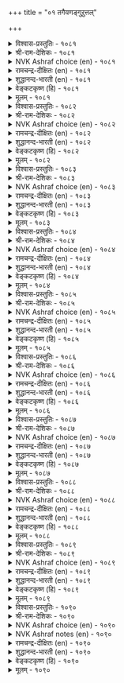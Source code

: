 +++
title = "०१ तगैयणङ्गुऱुत्तल्"

+++


<details><summary>विश्वास-प्रस्तुतिः - १०८१</summary>

अणङ्गुगॊल् आय्मयिल् कॊल्लो कनङ्गुऴै  
मादर्गॊल् मालुम् ऎन् नॆञ्जु।      १०८१
</details>

<details><summary>श्री-राम-देशिकः - १०८१</summary>

रम्यकेशवती चेयं मयूरी किमु देवता ।  
अथवा मानुषीत्येवं प्राप्नोति मे मनः ॥ १०८१॥
</details>

<details><summary>NVK Ashraf choice (en) - १०८१</summary>

१०८१
"A goddess, a rare peahen or a woman
Decked with jewels?" My heart is amazed! *
(P.S. Sundaram)
</details>

<details><summary>रामचन्द्र-दीक्षितः (en) - १०८१</summary>

1081 aṇaṅkukol āymayil kollō kaṉaṅkuḻai  
mātarkol mālumeṉ neñcu.

1081\. Is this a goddess fair? Or is it a rare peacock? Or, is it a mortal with heavy ear-rings? My mind is perplexed in the extreme.  
</details>

<details><summary>शुद्धानन्द-भारती (en) - १०८१</summary>

1\. அணங்குகொல் ஆய்மயில் கொல்லோ கனங்குழை  
மாதர்கொல் மாலும்என் நெஞ்சு.  
Is it an angel? A fair peacock  
Or jewelled belle? To my mind a shock!        1081  
</details>

<details><summary>वेङ्कटकृष्ण (हि) - १०८१</summary>

1081
क्या यह है देवांगना, या सुविशेष मयूर ।  
या नारी कुंड़ल-सजी, मन है भ्रम में चूर ॥
  </details>

<details><summary>मूलम् - १०८१</summary>

अणङ्गुगॊल् आय्मयिल् कॊल्लो कनङ्गुऴै  
मादर्गॊल् मालुम् ऎन् नॆञ्जु।      १०८१
</details>

<details><summary>विश्वास-प्रस्तुतिः - १०८२</summary>

नोक्किनाळ् नोक्कॆदिर् नोक्कुदल् ताक्कणङ्गु  
तानैक्कॊण् डन्न तुडैत्तु।       १०८२
</details>

<details><summary>श्री-राम-देशिकः - १०८२</summary>

मया दृष्टा रमणी यत्पुनर्मां च पश्यति ।  
सैन्येन सह मां योद्धुं कि प्रापदिति तद्वभौ ॥ १०८२॥
</details>

<details><summary>NVK Ashraf choice (en) - १०८२</summary>

१०८२
She returns my look with looks that strike
Like darts of an armed angel.
(N.V.K. Ashraf), (K. Krishnaswamy & Vijaya Ramkumar)
</details>

<details><summary>रामचन्द्र-दीक्षितः (en) - १०८२</summary>

1082 nōkkiṉāḷ nōkketir nōkkutal tākkaṇaṅku  
tāṉaikkoṇ ṭaṉṉatu uṭaittu.

1082\. The glance she returns for mine resembles that of a terrible goddess leading an army.  
</details>

<details><summary>शुद्धानन्द-भारती (en) - १०८२</summary>

2\. நோக்கினாள் நோக்கெதிர் நோக்குதல் தாக்கணங்கு  
தானைக்கொண் டன்னது உடைத்து.  
The counter glances of this belle  
Are armied dart of the Love-Angel.        1082  
</details>

<details><summary>वेङ्कटकृष्ण (हि) - १०८२</summary>

1082
दृष्टि मिलाना सुतनु का, होते दृष्टि-निपान ।  
हो कर खुद चँडी यथा, चढ़ आये दल साथ ॥
  </details>

<details><summary>मूलम् - १०८२</summary>

नोक्किनाळ् नोक्कॆदिर् नोक्कुदल् ताक्कणङ्गु  
तानैक्कॊण् डन्न तुडैत्तु।       १०८२
</details>

<details><summary>विश्वास-प्रस्तुतिः - १०८३</summary>

पण्डऱियेन् कूट्रॆन् पदनै इनियऱिन्देन्  
पॆण्डगैयाल् पेरमर्क् कट्टु।       १०८३
</details>

<details><summary>श्री-राम-देशिकः - १०८३</summary>

अन्तको न मया पूर्व दृष्टः, पश्यामि संप्रति ।  
क्रूराक्षश्चाङ्गनारूपो जीवत्येष न संशयः ॥ १०८३॥
</details>

<details><summary>NVK Ashraf choice (en) - १०८३</summary>

१०८३
I never knew yama before, but now I realize
That it is feminine and has warring eyes. *
(K. Kannan)
</details>

<details><summary>रामचन्द्र-दीक्षितः (en) - १०८३</summary>

1083 paṇṭaṟiyēṉ kūṟṟueṉ pataṉai iṉiyaṟintēṉ  
peṇṭakaiyāl pēramark kaṭṭu.

1083\. The god of death I never knew. Now I behold him in the shape of this woman with battling eyes.  
</details>

<details><summary>शुद्धानन्द-भारती (en) - १०८३</summary>

3\. பண்டறியேன் கூறறென் பதனை இனியறிந்தேன்  
பெண்டகையால் பேரமர்க் கட்டு.  
Not known before - I spy Demise  
In woman's guise with battling eyes.        1083  
</details>

<details><summary>वेङ्कटकृष्ण (हि) - १०८३</summary>

1083
पहले देखा है नहीं, अब देखा यम कौन ।  
लडते विशाल नेत्रयुत, वह है स्त्री-गुण-भौन ॥
  </details>

<details><summary>मूलम् - १०८३</summary>

पण्डऱियेन् कूट्रॆन् पदनै इनियऱिन्देन्  
पॆण्डगैयाल् पेरमर्क् कट्टु।       १०८३
</details>

<details><summary>विश्वास-प्रस्तुतिः - १०८४</summary>

कण्डार् उयिरुण्णुम् तोट्रत्ताल् पॆण्डगैप्  
पेदैक्कु अमर्त्तन कण्।       १०८४
</details>

<details><summary>श्री-राम-देशिकः - १०८४</summary>

नारीगुणसमेतायास्तस्यास्ते क्रूरचक्षुषी ।  
द्रष्टणां प्राणनाशार्थमुद्युक्ते तिष्ठतः सदा ॥ १०८४॥
</details>

<details><summary>NVK Ashraf choice (en) - १०८४</summary>

१०८४
She may have that feminine grace
But her look sucks life out of men who gaze. *
(N.V.K. Ashraf), ( Shuddhananda Bharatiar)
</details>

<details><summary>रामचन्द्र-दीक्षितः (en) - १०८४</summary>

1084 kaṇṭār uyiruṇṇum tōṟṟattāl peṇtakaip  
pētaikku amarttaṉa kaṇ.

1084\. The cruel eyes of this woman seem to devour the lives of those on whom they fall.  
</details>

<details><summary>शुद्धानन्द-भारती (en) - १०८४</summary>

4\. கண்டார் உயிருண்ணும் தோற்றத்தால் பெண்டகைப்  
பேதைக்கு அமர்த்தன கண்.  
This artless dame has darting eyes  
That drink the life of men who gaze.        1084  
</details>

<details><summary>वेङ्कटकृष्ण (हि) - १०८४</summary>

1084
मुग्धा इस स्त्री-रत्न के, दिखी दृगों की रीत ।  
खाते दर्शक-प्राण हैं, यों है गुण विपरीत ॥
  </details>

<details><summary>मूलम् - १०८४</summary>

कण्डार् उयिरुण्णुम् तोट्रत्ताल् पॆण्डगैप्  
पेदैक्कु अमर्त्तन कण्।       १०८४
</details>

<details><summary>विश्वास-प्रस्तुतिः - १०८५</summary>

कूट्रमो कण्णो पिणैयो मडवरल्  
नोक्कमिम् मूण्ड्रुम् उडैत्तु।       १०८५
</details>

<details><summary>श्री-राम-देशिकः - १०८५</summary>

किं वान्तकः किमु मृगी किन्तु स्यान्नेत्रमेव वा ।  
त्रयाणामपि सदृश्यं दृष्टयामस्यास्तु दृश्यते ॥ १०८५॥
</details>

<details><summary>NVK Ashraf choice (en) - १०८५</summary>

१०८५
Is it death's dart, or eye's beams, or fawn's glance?
Her look has all these three. *
(G.U. Pope)
</details>

<details><summary>रामचन्द्र-दीक्षितः (en) - १०८५</summary>

1085 kūṟṟamō kaṇṇō piṇaiyō maṭavaral  
nōkkamim mūṉṟum uṭaittu.

1085\. Oh, how the death-dealing antelope-eyes of the lady charm and puzzle me!  
</details>

<details><summary>शुद्धानन्द-भारती (en) - १०८५</summary>

5\. கூற்றமோ கண்ணோ பிணையோ மடவரல்  
நோக்கம்இம் மூன்றும் உடைத்து.  
Is it death, eye or doe? All three  
In winsome woman's look I see.        1085  
</details>

<details><summary>वेङ्कटकृष्ण (हि) - १०८५</summary>

1085
क्या यम है, या आँख है, या है मृगी सुरंग ।  
इस मुग्धा की दृष्टि में, है तीनों का ढंग ॥
  </details>

<details><summary>मूलम् - १०८५</summary>

कूट्रमो कण्णो पिणैयो मडवरल्  
नोक्कमिम् मूण्ड्रुम् उडैत्तु।       १०८५
</details>

<details><summary>विश्वास-प्रस्तुतिः - १०८६</summary>

कॊडुम्बुरुवम् कोडा मऱैप्पिन् नडुङ्गञर्  
सॆय्यल मन्इवळ् कण्।       १०८६
</details>

<details><summary>श्री-राम-देशिकः - १०८६</summary>

भ्ररस्यास्त्वार्जवं प्राप्य वक्रतां यदि मुञ्चति ।  
तस्यास्तदा दृष्टिपातं सा नूनं मयि वारयेत् ॥ १०८६॥
</details>

<details><summary>NVK Ashraf choice (en) - १०८६</summary>

१०८६
It’s only when her callous eyebrows bend and veil her eyes
That my heart’s flutters cease. *
(K.R. Srinivasa Iyengar)
</details>

<details><summary>रामचन्द्र-दीक्षितः (en) - १०८६</summary>

1086 koṭumpuruvam kōṭā maṟaippiṉ naṭuṅkañar  
ceyyala maṉivaḷ kaṇ.

1086\. Her cruel eyes, had they not been shaded by her brows, would have made me quail and shudder.  
</details>

<details><summary>शुद्धानन्द-भारती (en) - १०८६</summary>

6\. கொடும்புருவம் கோடா மறைப்பின் நடுங்கஞர்  
செய்யல மன்இவள் கண்.  
If cruel brows unbent, would screen  
Her eyes won't cause me trembling pain.        1086  
</details>

<details><summary>वेङ्कटकृष्ण (हि) - १०८६</summary>

1086
ऋजु हो टेढ़ी भृकुटियाँ, मना करें दे छाँह ।  
तो इसकी आँखें मुझे, हिला, न लेंगी आह ॥
  </details>

<details><summary>मूलम् - १०८६</summary>

कॊडुम्बुरुवम् कोडा मऱैप्पिन् नडुङ्गञर्  
सॆय्यल मन्इवळ् कण्।       १०८६
</details>

<details><summary>विश्वास-प्रस्तुतिः - १०८७</summary>

कडाअक् कळिट्रिन्मेऱ्कट्पडाम् मादर्  
पडाअ मुलैमेल् तुगिल्।       १०८७
</details>

<details><summary>श्री-राम-देशिकः - १०८७</summary>

प्रङ्गनाधनवक्षाजच्छादक पट्टवस्त्रकम् ।  
प्रत्तेभकायसञ्च्छन्नमुखवस्त्रसमं भवेत् ॥ १०८७॥
</details>

<details><summary>NVK Ashraf choice (en) - १०८७</summary>

१०८७
Like the veil over the face of a rutting elephant
Is the vest that veils her buxom breasts.
( Shuddhananda Bharatiar), (N.V.K. Ashraf)
</details>

<details><summary>रामचन्द्र-दीक्षितः (en) - १०८७</summary>

1087 kaṭāak kaḷiṟṟiṉmēl kaṭpaṭām mātar  
paṭāa mulaimēl tukil.

1087\. The garment over the ample swell of her bosom is like the cloth on the face of a wild elephant.  
</details>

<details><summary>शुद्धानन्द-भारती (en) - १०८७</summary>

7\. கடாஅக் களிற்றின்மேல் கட்படாம் மாதர்  
படாஅ முலைமேல் துகில்.  
Vest on the buxom breast of her  
Looks like rutting tusker's eye-cover.        1087  
</details>

<details><summary>वेङ्कटकृष्ण (हि) - १०८७</summary>

1087
अनत कुचों पर नारि के, पड़ा रहा जो पाट ।  
मद-गज के दृग ढ़ांकता, मुख-पट सम वह ठाट ॥
  </details>

<details><summary>मूलम् - १०८७</summary>

कडाअक् कळिट्रिन्मेऱ्कट्पडाम् मादर्  
पडाअ मुलैमेल् तुगिल्।       १०८७
</details>

<details><summary>विश्वास-प्रस्तुतिः - १०८८</summary>

ऒण्णुदऱ्कोऒ उडैन्ददे ञाट्पिनुळ्  
नण्णारुम् उट्कुमॆन् पीडु।       १०८८
</details>

<details><summary>श्री-राम-देशिकः - १०८८</summary>

समरे शत्रुवित्रासहेतुभृतं बलं मम ।  
रमणीरम्यफालेन नृनमासीत् पराजितम् ॥ १०८८॥
</details>

<details><summary>NVK Ashraf choice (en) - १०८८</summary>

१०८८
Ah, there goes all my might which foes dread in fight,
When I face her brows beaming bright!
(K. Krishnaswamy & Vijaya Ramkumar), (G.U. Pope)
</details>

<details><summary>रामचन्द्र-दीक्षितः (en) - १०८८</summary>

1088 oṇṇutaṟ kōo uṭaintatē ñāṭpiṉuḷ  
naṇṇārum uṭkumeṉ pīṭu.

1088\. My might which has struck terror in the heart of the foe who has only heard of my prowess lies overthrown before her splendid face.  
</details>

<details><summary>शुद्धानन्द-भारती (en) - १०८८</summary>

8\. ஒண்ணுதற் கோஒ உடைந்ததே ஞாட்பினுள்  
நண்ணாரும் உட்கும்என் பீடு.  
Ah these fair brows shatter my might  
Feared by foemen yet to meet.        1088  
</details>

<details><summary>वेङ्कटकृष्ण (हि) - १०८८</summary>

1088
उज्जवल माथे से अहो, गयी शक्ति वह रीत ।  
भिड़े बिना रण-भूमि में, जिससे रिपु हों भीत ॥
  </details>

<details><summary>मूलम् - १०८८</summary>

ऒण्णुदऱ्कोऒ उडैन्ददे ञाट्पिनुळ्  
नण्णारुम् उट्कुमॆन् पीडु।       १०८८
</details>

<details><summary>विश्वास-प्रस्तुतिः - १०८९</summary>

पिणैयेर् मडनोक्कुम् नाणुम् उडैयाट्कु  
अणियॆवनो एदिल तन्दु।       १०८९
</details>

<details><summary>श्री-राम-देशिकः - १०८९</summary>

हरिणीदृष्टिसदृशदृष्टया प्रकृतिलज्जया ।  
सहिताया रमण्यास्तु मण्डनैर्मण्डनं वृथा ॥ १०८९॥
</details>

<details><summary>NVK Ashraf choice (en) - १०८९</summary>

१०८९
What use are jewels to a damsel
Adorned with modesty and meek looks of a hind? *
(W.H. Drew and J. Lazarus)
</details>

<details><summary>रामचन्द्र-दीक्षितः (en) - १०८९</summary>

1089 piṇaiyēr maṭanōkkum nāṇum uṭaiyāṭku  
aṇiyavaṉō ētila tantu.

1089\. What need of ornament has this lady of modesty, adorned with the glances of an antelope?  
</details>

<details><summary>शुद्धानन्द-भारती (en) - १०८९</summary>

9\. பிணையேர் மடநோக்கும் நாணும் உடையாட்கு  
அணிஎவனோ ஏதில தந்து.  
Which jewel can add to her beauty  
With fawn-like looks and modesty?        1089  
</details>

<details><summary>वेङ्कटकृष्ण (हि) - १०८९</summary>

1089
सरल दृष्टि हरिणी सदृश, औ’ रखती जो लाज ।  
उसके हित गहने बना, पहनाना क्या काज ॥
  </details>

<details><summary>मूलम् - १०८९</summary>

पिणैयेर् मडनोक्कुम् नाणुम् उडैयाट्कु  
अणियॆवनो एदिल तन्दु।       १०८९
</details>

<details><summary>विश्वास-प्रस्तुतिः - १०९०</summary>

उण्डार्गण् अल्लदु अडुनऱाक् कामम्बोल्  
कण्डार् मगिऴ्सॆय्दल् इण्ड्रु।      १०९०
</details>

<details><summary>श्री-राम-देशिकः - १०९०</summary>

कामो यथा स्वद्रष्टणां विषयोऽपि मुदावहः ।  
न तथा मदिरा, किन्तु मोदयेत् प्रायिनं परम् ॥ १०९०॥
</details>

<details><summary>NVK Ashraf choice (en) - १०९०</summary>

१०९०
Wine delights only when imbibed,
But never at mere look like love! *
(V.V.S. Aiyar), (P.S. Sundaram)
</details>

<details><summary>NVK Ashraf notes (en) - १०९०</summary>

१०९०. Compare with १२०१: “Love is sweeter than wine; its mere thought intoxicates” - (P.S. Sundaram) and with also १२८१: “To please with the thought and delight with the sight, belongs not to liquor but love” - (P.S. Sundaram)
</details>

<details><summary>रामचन्द्र-दीक्षितः (en) - १०९०</summary>

1090 uṇṭārkaṇ allatu aṭunaṟāk kāmampōl  
kaṇṭār makiḻceytal iṉṟu.

1090\. Wine intoxicates the person when only drunk but love inebriates the soul even by a mere look.  
</details>

<details><summary>शुद्धानन्द-भारती (en) - १०९०</summary>

10\. உண்டார்கண் அல்லது அடுநறாக் காமம்போல்  
கண்டார் மகிழ்செய்தல் இன்று.  
To the drunk alone is wine delight  
Nothing delights like love at sight.        1090  
</details>

<details><summary>वेङ्कटकृष्ण (हि) - १०९०</summary>

1090
हर्षक है केवल उसे, जो करता है पान ।  
दर्शक को हर्षक नहीं, मधु तो काम समान ॥
  </details>

<details><summary>मूलम् - १०९०</summary>

उण्डार्गण् अल्लदु अडुनऱाक् कामम्बोल्  
कण्डार् मगिऴ्सॆय्दल् इण्ड्रु।      १०९०
</details>
